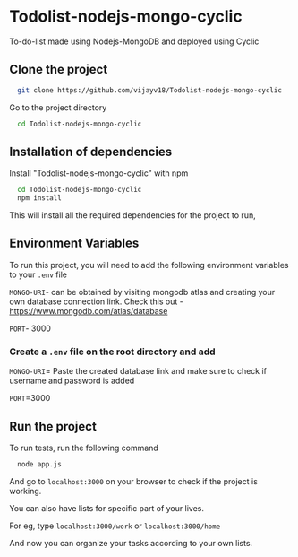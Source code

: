 # Todolist-nodejs-mongo-cyclic
To-do-list made using Nodejs-MongoDB and deployed using Cyclic

## Clone the project

```bash
  git clone https://github.com/vijayv18/Todolist-nodejs-mongo-cyclic
```

Go to the project directory

```bash
  cd Todolist-nodejs-mongo-cyclic
```

## Installation of dependencies

Install "Todolist-nodejs-mongo-cyclic" with npm

```bash
  cd Todolist-nodejs-mongo-cyclic
  npm install 
```
This will install all the required dependencies for the project to run,    
## Environment Variables

To run this project, you will need to add the following environment variables to your `.env` file
 

`MONGO-URI`- can be obtained by visiting mongodb atlas and creating your own database connection link. Check this out - https://www.mongodb.com/atlas/database

`PORT`- 3000

### Create a `.env` file on the root directory and add 

`MONGO-URI`= Paste the created database link and make sure to check if username and password is added

`PORT`=3000

## Run the project

To run tests, run the following command

```bash
  node app.js
```

And go to `localhost:3000` on your browser to check if the project is working.

You can also have lists for specific part of your lives.

For eg, type `localhost:3000/work` or `localhost:3000/home`

And now you can organize your tasks according to your own lists.

